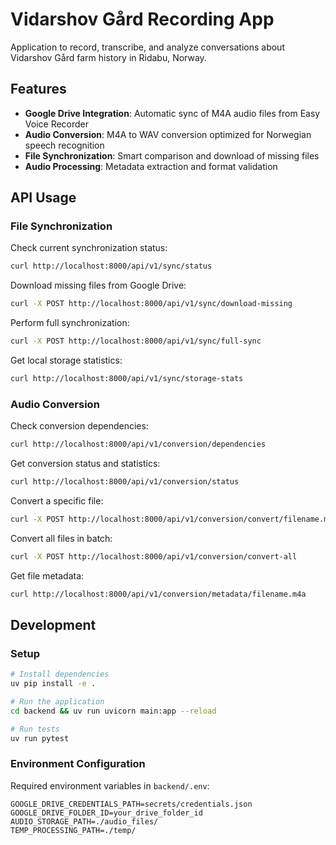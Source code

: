 # Vidarshov Gård Recording App

Application to record, transcribe, and analyze conversations about Vidarshov Gård farm history in Ridabu, Norway.

## Features

- **Google Drive Integration**: Automatic sync of M4A audio files from Easy Voice Recorder
- **Audio Conversion**: M4A to WAV conversion optimized for Norwegian speech recognition
- **File Synchronization**: Smart comparison and download of missing files
- **Audio Processing**: Metadata extraction and format validation

## API Usage

### File Synchronization

Check current synchronization status:
```bash
curl http://localhost:8000/api/v1/sync/status
```

Download missing files from Google Drive:
```bash
curl -X POST http://localhost:8000/api/v1/sync/download-missing
```

Perform full synchronization:
```bash
curl -X POST http://localhost:8000/api/v1/sync/full-sync
```

Get local storage statistics:
```bash
curl http://localhost:8000/api/v1/sync/storage-stats
```

### Audio Conversion

Check conversion dependencies:
```bash
curl http://localhost:8000/api/v1/conversion/dependencies
```

Get conversion status and statistics:
```bash
curl http://localhost:8000/api/v1/conversion/status
```

Convert a specific file:
```bash
curl -X POST http://localhost:8000/api/v1/conversion/convert/filename.m4a
```

Convert all files in batch:
```bash
curl -X POST http://localhost:8000/api/v1/conversion/convert-all
```

Get file metadata:
```bash
curl http://localhost:8000/api/v1/conversion/metadata/filename.m4a
```

## Development

### Setup
```bash
# Install dependencies
uv pip install -e .

# Run the application
cd backend && uv run uvicorn main:app --reload

# Run tests
uv run pytest
```

### Environment Configuration
Required environment variables in `backend/.env`:
```
GOOGLE_DRIVE_CREDENTIALS_PATH=secrets/credentials.json
GOOGLE_DRIVE_FOLDER_ID=your_drive_folder_id
AUDIO_STORAGE_PATH=./audio_files/
TEMP_PROCESSING_PATH=./temp/
```
